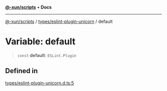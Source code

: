 [**@-xun/scripts**](../../../README.md) • **Docs**

***

[@-xun/scripts](../../../README.md) / [types/eslint-plugin-unicorn](../README.md) / default

# Variable: default

> `const` **default**: `ESLint.Plugin`

## Defined in

[types/eslint-plugin-unicorn.d.ts:5](https://github.com/Xunnamius/xscripts/blob/d89809b1811fb99fb24fbfe0c6960a0e087bcc27/types/eslint-plugin-unicorn.d.ts#L5)
